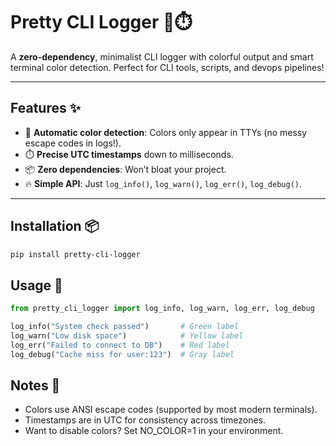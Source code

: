 # Pretty CLI Logger 🌈⏱️

A **zero-dependency**, minimalist CLI logger with colorful output and smart terminal color detection. Perfect for CLI tools, scripts, and devops pipelines!

---

## Features ✨
- 🎨 **Automatic color detection**: Colors only appear in TTYs (no messy escape codes in logs!).
- ⏱️ **Precise UTC timestamps** down to milliseconds.
- 📦 **Zero dependencies**: Won’t bloat your project.
- 🔥 **Simple API**: Just `log_info()`, `log_warn()`, `log_err()`, `log_debug()`.

---

## Installation 📦
```bash
pip install pretty-cli-logger
```

## Usage 🚀
```python
from pretty_cli_logger import log_info, log_warn, log_err, log_debug

log_info("System check passed")       # Green label
log_warn("Low disk space")            # Yellow label
log_err("Failed to connect to DB")    # Red label
log_debug("Cache miss for user:123")  # Gray label
```

## Notes 📝
- Colors use ANSI escape codes (supported by most modern terminals).
- Timestamps are in UTC for consistency across timezones.
- Want to disable colors? Set NO_COLOR=1 in your environment.
